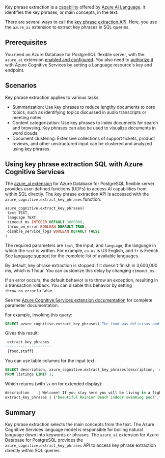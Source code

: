 Key phrase extraction is a [capability](/azure/ai-services/language-service/key-phrase-extraction/overview) offered by [Azure AI Language](/azure/ai-services/language-service/overview). It identifies the key phrases, or main concepts, in the text.

There are several ways to call the [key phrase extraction API](/azure/ai-services/language-service/key-phrase-extraction/how-to/call-api). Here, you use the `azure_ai` extension to extract key phrases in SQL queries.

## Prerequisites

You need an Azure Database for PostgreSQL flexible server, with the `azure_ai` extension [enabled and configured](/azure/postgresql/flexible-server/generative-ai-azure-overview). You also need to [authorize it](/azure/postgresql/flexible-server/generative-ai-azure-cognitive#configure-azure_ai-extension-with-azure-cognitive-services) with Azure Cognitive Services by setting a Language resource's key and endpoint.

## Scenarios

Key phrase extraction applies to various tasks:

- Summarization: Use key phrases to reduce lengthy documents to core topics, such as identifying topics discussed in audio transcripts or meeting notes.
- Content categorization: Use key phrases to index documents for search and browsing. Key phrases can also be used to visualize documents in word clouds.
- Document clustering: Extensive collections of support tickets, product reviews, and other unstructured input can be clustered and analyzed using key phrases.

## Using key phrase extraction SQL with Azure Cognitive Services

The [azure_ai extension](/azure/postgresql/flexible-server/generative-ai-azure-overview) for Azure Database for PostgreSQL flexible server provides user-defined functions (UDFs) to access AI capabilities from within SQL directly. The key phrase extraction API is accessed with the `azure_cognitive.extract_key_phrases` function:

```sql
azure_cognitive.extract_key_phrases(
 text TEXT,
 language TEXT,
 timeout_ms INTEGER DEFAULT 3600000,
 throw_on_error BOOLEAN DEFAULT TRUE,
 disable_service_logs BOOLEAN DEFAULT FALSE
)
```

The required parameters are `text`, the input, and `language`, the language in which the `text` is written. For example, `en-us` is US English, and `fr` is French. See [language support](/azure/ai-services/language-service/concepts/language-support) for the complete list of available languages.

By default, key phrase extraction is stopped if it doesn't finish in 3,600,000 ms, which is 1 hour. You can customize this delay by changing `timeout_ms`.

If an error occurs, the default behavior is to throw an exception, resulting in a transaction rollback. You can disable this behavior by setting `throw_on_error` to false.

See the [Azure Cognitive Services extension documentation](/azure/postgresql/flexible-server/generative-ai-azure-cognitive#azure_cognitiveextract_key_phrases) for complete parameter documentation.

For example, invoking this query:

```sql
SELECT azure_cognitive.extract_key_phrases('The food was delicious and the staff were wonderful.', 'en-us');
```

Gives this result:

```sql
 extract_key_phrases 
---------------------
 {food,staff}
```

You can use table columns for the input text:

```sql
SELECT description, azure_cognitive.extract_key_phrases(description, 'en-us')
FROM listings LIMIT 1;
```

Which returns (with `\x` on for extended display):

```sql
description    | Welcome! If you stay here you will be living in a light filled two bedroom upper and ground level apartment (in a two apartment home). During your stay you will be welcome to share in our fresh eggs from the chickens and garden produce in season! Welcome! Come enjoy your time in Seattle at a lovely urban farmstead. There are two bedrooms each with a queen bed, full bath, living room and kitchen with wood floors throughout. During your stay you will be welcome to eat fresh eggs from the chickens and possibly fruit/veggies from the garden if you are in luck! We are family friendly and have a down to earth atmosphere. There is a large covered back porch and grill for hanging out especially in summer and a treehouse for up in the trees hammock time! Walking distance to Othello Light Rail Station for easy access to downtown. Also nearby is the fantastic Seward Park and the Kubota Gardens for outdoorsy loveliness. New last year is out beautiful Rainier Beach indoor swimming pool comp
extract_key_phrases | {"beautiful Rainier Beach indoor swimming pool","large covered back porch","Othello Light Rail Station","ground level apartment","lovely urban farmstead","fantastic Seward Park","two bedroom upper","two apartment home","two bedrooms","fresh eggs","queen bed","full bath","living room","wood floors","earth atmosphere","Walking distance","easy access","Kubota Gardens","outdoorsy loveliness","garden produce","hammock time",stay,chickens,season,Seattle,kitchen,fruit/veggies,luck,grill,summer,treehouse,trees,downtown,last}
```

## Summary

Key phrase extraction selects the main concepts from the text. The Azure Cognitive Services language model is responsible for boiling natural language down into keywords or phrases. The `azure_ai` extension for Azure Database for PostgreSQL provides the `azure_cognitive.extract_key_phrases` API to access key phrase extraction directly within SQL queries.
